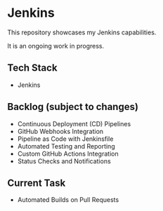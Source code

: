 # Jenkins
This repository showcases my Jenkins capabilities.

It is an ongoing work in progress.

## Tech Stack
- Jenkins

## Backlog (subject to changes)
- Continuous Deployment (CD) Pipelines
- GitHub Webhooks Integration
- Pipeline as Code with Jenkinsfile
- Automated Testing and Reporting
- Custom GitHub Actions Integration
- Status Checks and Notifications

## Current Task
- Automated Builds on Pull Requests

